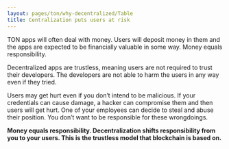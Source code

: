```yaml
---
layout: pages/ton/why-decentralized/Table
title: Centralization puts users at risk
---
```


TON apps will often deal with money. Users will deposit money in them and the apps are expected to be financially valuable in some way. Money equals responsibility.

Decentralized apps are trustless, meaning users are not required to trust their developers. The developers are not able to harm the users in any way even if they tried.

Users may get hurt even if you don’t intend to be malicious. If your credentials can cause damage, a hacker can compromise them and then users will get hurt. One of your employees can decide to steal and abuse their position. You don’t want to be responsible for these wrongdoings.

**Money equals responsibility. Decentralization shifts responsibility from you to your users. This is the trustless model that blockchain is based on.**
